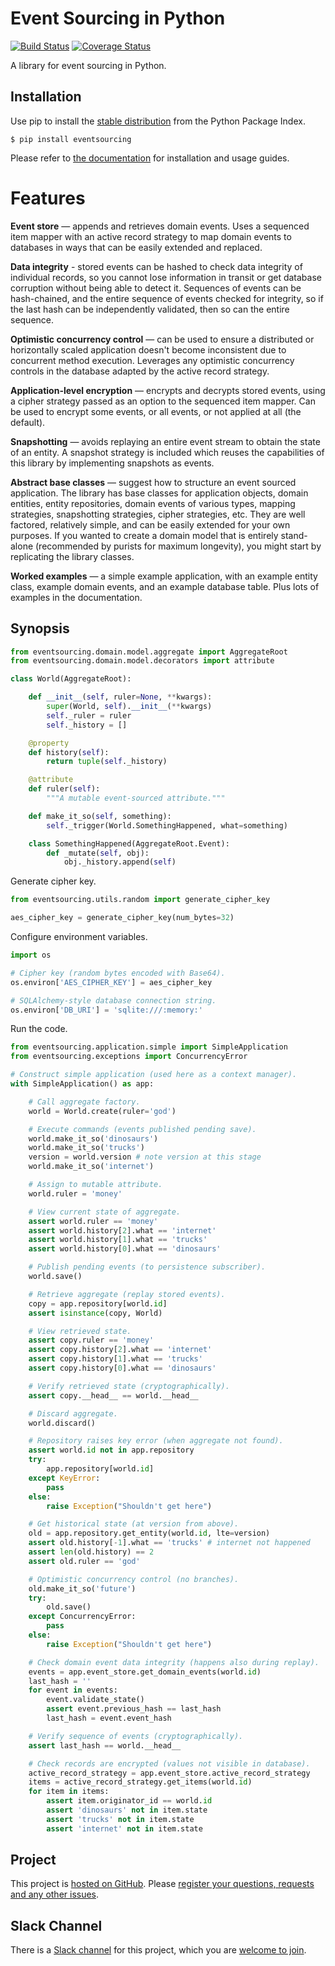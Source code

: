 # Event Sourcing in Python

[![Build Status](https://secure.travis-ci.org/johnbywater/eventsourcing.png)](https://travis-ci.org/johnbywater/eventsourcing)
[![Coverage Status](https://coveralls.io/repos/github/johnbywater/eventsourcing/badge.svg)](https://coveralls.io/github/johnbywater/eventsourcing)

A library for event sourcing in Python.

## Installation

Use pip to install the [stable distribution](https://pypi.python.org/pypi/eventsourcing) from
the Python Package Index.

    $ pip install eventsourcing

Please refer to [the documentation](http://eventsourcing.readthedocs.io/) for installation and usage guides.

# Features

**Event store** — appends and retrieves domain events. Uses a
sequenced item mapper with an active record strategy to map domain events
to databases in ways that can be easily extended and replaced.

**Data integrity** - stored events can be hashed to check data integrity of individual
records, so you cannot lose information in transit or get database corruption without
being able to detect it. Sequences of events can be hash-chained, and the entire sequence
of events checked for integrity, so if the last hash can be independently validated, then
so can the entire sequence.

**Optimistic concurrency control** — can be used to ensure a distributed or
horizontally scaled application doesn't become inconsistent due to concurrent
method execution. Leverages any optimistic concurrency controls in the database
adapted by the active record strategy.

**Application-level encryption** — encrypts and decrypts stored events, using a cipher
strategy passed as an option to the sequenced item mapper. Can be used to encrypt some
events, or all events, or not applied at all (the default).

**Snapshotting** — avoids replaying an entire event stream to
obtain the state of an entity. A snapshot strategy is included which reuses
the capabilities of this library by implementing snapshots as events.

**Abstract base classes** — suggest how to structure an event sourced application.
The library has base classes for application objects, domain entities, entity repositories,
domain events of various types, mapping strategies, snapshotting strategies, cipher strategies,
etc. They are well factored, relatively simple, and can be easily extended for your own
purposes. If you wanted to create a domain model that is entirely stand-alone (recommended by
purists for maximum longevity), you might start by replicating the library classes.

**Worked examples** — a simple example application, with an example entity class,
example domain events, and an example database table. Plus lots of examples in the documentation. 


## Synopsis

```python
from eventsourcing.domain.model.aggregate import AggregateRoot
from eventsourcing.domain.model.decorators import attribute

class World(AggregateRoot):

    def __init__(self, ruler=None, **kwargs):
        super(World, self).__init__(**kwargs)
        self._ruler = ruler
        self._history = []

    @property
    def history(self):
        return tuple(self._history)

    @attribute
    def ruler(self):
        """A mutable event-sourced attribute."""

    def make_it_so(self, something):
        self._trigger(World.SomethingHappened, what=something)

    class SomethingHappened(AggregateRoot.Event):
        def _mutate(self, obj):
            obj._history.append(self)
```

Generate cipher key.

```python
from eventsourcing.utils.random import generate_cipher_key

aes_cipher_key = generate_cipher_key(num_bytes=32)
```

Configure environment variables.

```python
import os

# Cipher key (random bytes encoded with Base64).
os.environ['AES_CIPHER_KEY'] = aes_cipher_key

# SQLAlchemy-style database connection string. 
os.environ['DB_URI'] = 'sqlite:///:memory:'
```

Run the code.

```python
from eventsourcing.application.simple import SimpleApplication
from eventsourcing.exceptions import ConcurrencyError

# Construct simple application (used here as a context manager).
with SimpleApplication() as app:

    # Call aggregate factory.
    world = World.create(ruler='god')

    # Execute commands (events published pending save).
    world.make_it_so('dinosaurs')
    world.make_it_so('trucks')
    version = world.version # note version at this stage
    world.make_it_so('internet')

    # Assign to mutable attribute.
    world.ruler = 'money'

    # View current state of aggregate.
    assert world.ruler == 'money'
    assert world.history[2].what == 'internet'
    assert world.history[1].what == 'trucks'
    assert world.history[0].what == 'dinosaurs'

    # Publish pending events (to persistence subscriber).
    world.save()

    # Retrieve aggregate (replay stored events).
    copy = app.repository[world.id]
    assert isinstance(copy, World)

    # View retrieved state.
    assert copy.ruler == 'money'
    assert copy.history[2].what == 'internet'
    assert copy.history[1].what == 'trucks'
    assert copy.history[0].what == 'dinosaurs'

    # Verify retrieved state (cryptographically).
    assert copy.__head__ == world.__head__

    # Discard aggregate.
    world.discard()

    # Repository raises key error (when aggregate not found).
    assert world.id not in app.repository
    try:
        app.repository[world.id]
    except KeyError:
        pass
    else:
        raise Exception("Shouldn't get here")

    # Get historical state (at version from above).
    old = app.repository.get_entity(world.id, lte=version)
    assert old.history[-1].what == 'trucks' # internet not happened
    assert len(old.history) == 2
    assert old.ruler == 'god'

    # Optimistic concurrency control (no branches).
    old.make_it_so('future')
    try:
        old.save()
    except ConcurrencyError:
        pass
    else:
        raise Exception("Shouldn't get here")

    # Check domain event data integrity (happens also during replay).
    events = app.event_store.get_domain_events(world.id)
    last_hash = ''
    for event in events:
        event.validate_state()
        assert event.previous_hash == last_hash
        last_hash = event.event_hash

    # Verify sequence of events (cryptographically).
    assert last_hash == world.__head__

    # Check records are encrypted (values not visible in database).
    active_record_strategy = app.event_store.active_record_strategy
    items = active_record_strategy.get_items(world.id)
    for item in items:
        assert item.originator_id == world.id
        assert 'dinosaurs' not in item.state
        assert 'trucks' not in item.state
        assert 'internet' not in item.state
```

## Project

This project is [hosted on GitHub](https://github.com/johnbywater/eventsourcing).
Please [register your questions, requests and any other issues](https://github.com/johnbywater/eventsourcing/issues).

## Slack Channel

There is a [Slack channel](https://eventsourcinginpython.slack.com/messages/) for this project, which you
are [welcome to join](https://join.slack.com/t/eventsourcinginpython/shared_invite/enQtMjczNTc2MzcxNDI0LTUwZGQ4MDk0ZDJmZmU0MjM4MjdmOTBlZGI0ZTY4NWIxMGFkZTcwNmUxM2U4NGM3YjY5MTVmZTBiYzljZjI3ZTE).
